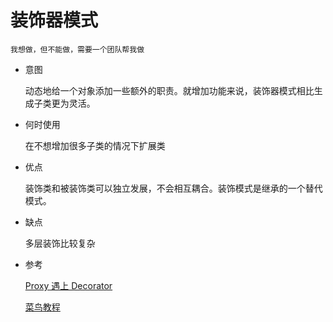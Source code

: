# 装饰器模式

    我想做，但不能做，需要一个团队帮我做

* 意图

    动态地给一个对象添加一些额外的职责。就增加功能来说，装饰器模式相比生成子类更为灵活。
    
* 何时使用

    在不想增加很多子类的情况下扩展类
    
* 优点

    装饰类和被装饰类可以独立发展，不会相互耦合。装饰模式是继承的一个替代模式。
    
* 缺点

    多层装饰比较复杂

* 参考

    [Proxy 遇上 Decorator](https://my.oschina.net/huangyong/blog/162655)
    
    [菜鸟教程](http://www.runoob.com/design-pattern/decorator-pattern.html)
